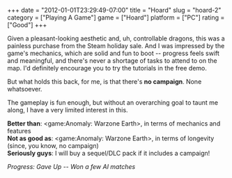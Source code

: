 +++
date = "2012-01-01T23:29:49-07:00"
title = "Hoard"
slug = "hoard-2"
category = ["Playing A Game"]
game = ["Hoard"]
platform = ["PC"]
rating = ["Good"]
+++

Given a pleasant-looking aesthetic and, uh, controllable dragons, this was a painless purchase from the Steam holiday sale.  And I was impressed by the game's mechanics, which are solid and fun to boot -- progress feels swift and meaningful, and there's never a shortage of tasks to attend to on the map.  I'd definitely encourage you to try the tutorials in the free demo.

But what holds this back, for me, is that there's <b>no campaign</b>.  None whatsoever.

The gameplay is fun enough, but without an overarching goal to taunt me along, I have a very limited interest in this.

<b>Better than</b>: <game:Anomaly: Warzone Earth>, in terms of mechanics and features  
<b>Not as good as</b>: <game:Anomaly: Warzone Earth>, in terms of longevity (since, you know, no campaign)  
<b>Seriously guys</b>: I will buy a sequel/DLC pack if it includes a campaign!

<i>Progress: Gave Up -- Won a few AI matches</i>